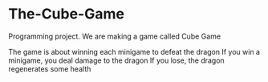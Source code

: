 # The-Cube-Game
Programming project. We are making a game called Cube Game

The game is about winning each minigame to defeat the dragon
If you win a minigame, you deal damage to the dragon
If you lose, the dragon regenerates some health
